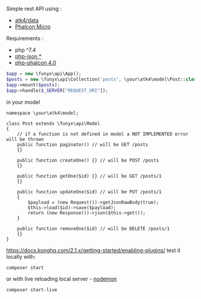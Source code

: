 Simple rest API using :
* [atk4/data](https://github.com/atk4/data)
* [Phalcon Micro](https://docs.phalcon.io/4.0/en/application-micro)

Requirements : 
* php ^7.4
* [php-json *](https://pecl.php.net/package/json)
* [php-phalcon 4.0](https://pecl.php.net/package/phalcon)


```php
$app = new \funyx\api\App();
$posts = new \funyx\api\Collection('posts', \your\atk4\model\Post::class);
$app->mount($posts);
$app->handle($_SERVER["REQUEST_URI"]);
```
in your model
```
namespace \your\atk4\model;

class Post extends \funyx\api\Model
{
    // if a function is not defined in model a NOT IMPLEMENTED error will be thrown
    public function paginator() // will be GET /posts
    {}

    public function createOne() {} // will be POST /posts
    {}

    public function getOne($id) {} // will be GET /posts/1
    {}

    public function updateOne($id) // will be PUT /posts/1
    {
        $payload = (new Request())->getJsonRawBody(true);
        $this->load($id)->save($payload);
        return (new Response())->json($this->get());
    }
    
    public function removeOne($id) // will be DELETE /posts/1
    {}
}
```
https://docs.konghq.com/2.1.x/getting-started/enabling-plugins/
test it locally with:
```bash
composer start
```
or with live reloading local server - [nodemon](https://nodemon.io/)
```bash
composer start-live
```
